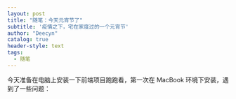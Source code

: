 ```yaml
---
layout: post
title: "随笔：今天元宵节了"
subtitle: '疫情之下，宅在家度过的一个元宵节'
author: "Deecyn"
catalog: true
header-style: text
tags:
  - 随笔
---
```




今天准备在电脑上安装一下前端项目跑跑看，第一次在 MacBook 环境下安装，遇到了一些问题：


